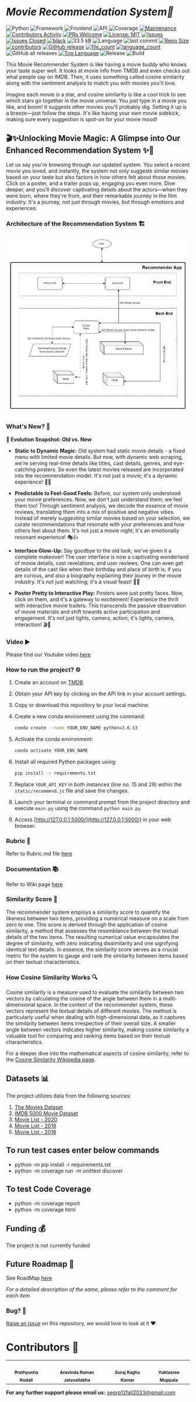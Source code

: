 # <i>Movie Recommendation System🎥 </i>
![Python](https://img.shields.io/badge/Python-3.6.13-blueviolet)
![Framework](https://img.shields.io/badge/Framework-Flask-red)
![Frontend](https://img.shields.io/badge/Frontend-HTML/CSS/JS-green)
![API](https://img.shields.io/badge/API-TMDB-fcba03)
![Coverage](https://img.shields.io/badge/coverage-97%25-brightgreen)
[![Maintenance](https://img.shields.io/badge/Maintained%3F-yes-green.svg)](https://gitHub.com/SurajRKU/SE_PROJECT_GRP_12/graphs/commit-activity) 
[![Contributors Activity](https://img.shields.io/github/commit-activity/m/kgudipe/SE_PROJ)](https://github.com/SurajRKU/SE_PROJECT_GRP_12/pulse) 
[![PRs Welcome](https://img.shields.io/badge/PRs-welcome-brightgreen.svg?style=flat-square)](https://makeapullrequest.com) 
[![License: MIT](https://img.shields.io/badge/License-MIT-red.svg)](https://opensource.org/licenses/MIT)
[![Issues](https://img.shields.io/github/issues/SurajRKU/SE_PROJECT_GRP_12)](https://GitHub.com/SurajRKU/SE_PROJECT_GRP_12/)
[![Issues Closed](https://img.shields.io/github/issues-closed/SurajRKU/SE_PROJECT_GRP_12)](https://GitHub.com/SurajRKU/SE_PROJECT_GRP_12/)
[![black](https://img.shields.io/badge/StyleChecker-black-purple.svg)](https://pypi.org/project/black/)
![33.5 kB](https://img.shields.io/github/languages/code-size/SurajRKU/SE_PROJECT_GRP_12) ![Language](https://img.shields.io/badge/Language-Python-blue) 
![last commit](https://img.shields.io/github/last-commit/SurajRKU/SE_PROJECT_GRP_12)
[![Repo Size](https://img.shields.io/github/repo-size/SurajRKU/SE_PROJECT_GRP_12?color=brightgreen)](https://github.com/SurajRKU/SE_PROJECT_GRP_12.git)
[![contributors](https://img.shields.io/github/contributors/SurajRKU/SE_PROJECT_GRP_12)](https://github.com/SurajRKU/SE_PROJECT_GRP_12/graphs/contributors)
[![GitHub release](https://img.shields.io/github/tag/SurajRKU/SE_PROJECT_GRP_12.svg )](https://github.com/SurajRKU/SE_PROJECT_GRP_12/tags)
[![file_count](https://img.shields.io/github/directory-file-count/SurajRKU/SE_PROJECT_GRP_12)](https://GitHub.com/SurajRKU/SE_PROJECT_GRP_12/)
[![language_count](https://img.shields.io/github/languages/count/SurajRKU/SE_PROJECT_GRP_12)](https://GitHub.com/SurajRKU/SE_PROJECT_GRP_12/)
![GitHub all releases](https://img.shields.io/github/downloads/SurajRKU/SE_PROJECT_GRP_12/total)
[![Top Language](https://img.shields.io/github/languages/top/SurajRKU/SE_PROJECT_GRP_12)](https://GitHub.com/SurajRKU/SE_PROJECT_GRP_12/)
![Release](https://img.shields.io/github/v/release/SurajRKU/SE_PROJECT_GRP_12)
![Build](https://img.shields.io/badge/build-passing-green)

This Movie Recommender System is like having a movie buddy who knows your taste super well. It looks at movie info from TMDB and even checks out what people say on IMDB. Then, it uses something called cosine similarity along with the sentiment analysis to match you with movies you'll love.

Imagine each movie is a star, and cosine similarity is like a cool trick to see which stars go together in the movie universe. You just type in a movie you like, and boom! It suggests other movies you'll probably dig. Setting it up is a breeze—just follow the steps. It's like having your own movie sidekick, making sure every suggestion is spot-on for your movie mood!

## 🎬✨Unlocking Movie Magic: A Glimpse into Our Enhanced Recommendation System ✨🎥

Let us say you're browsing through our updated system. You select a recent movie you loved, and instantly, the system not only suggests similar movies based on your taste but also factors in how others felt about those movies. Click on a poster, and a trailer pops up, engaging you even more. Dive deeper, and you'll discover captivating details about the actors—when they were born, where they're from, and their remarkable journey in the film industry. It's a journey, not just through movies, but through emotions and experiences.    


### Architecture of the Recommendation System 🏗️
![Alt Text](Recommendation_Architecture.png)


### What's New? 🤔
**🔄 Evolution Snapshot: Old vs. New**
- **Static to Dynamic Magic:** Old system had static movie details - a fixed menu with limited movie details. But now, with dynamic web scraping, we're serving real-time details like titles, cast details, genres, and eye-catching posters. So even the latest movies released are incorporated into the recommendation model. It's not just a movie; it's a dynamic experience! 🍿✨

- **Predictable to Feel-Good Feels:** Before, our system only understood your movie preferences. Now, we don't just understand them; we feel them too! Through sentiment analysis, we decode the essence of movie reviews, translating them into a mix of positive and negative vibes. Instead of merely suggesting similar movies based on your selection, we curate recommendations that resonate with your preferences and how others feel about them. It's not just a movie night; it's an emotionally resonant experience! 🎭👍

- **Interface Glow-Up:** Say goodbye to the old look; we've given it a complete makeover! The user interface is now a captivating wonderland of movie details, cast revelations, and user reviews. One can even get details of the cast like when their birthday and place of birth is, if you are curious, and also a biography explaining their jouney in the movie industry. It's not just watching; it's a visual feast! 🎨👀

- **Poster Pretty to Interactive Play:** Posters were just pretty faces. Now, click on them, and it's a gateway to excitement! Experience the thrill with interactive movie trailers. This transcends the passive observation of movie materials and shift towards active participation and engagement.  It's not just lights, camera, action; it's lights, camera, interaction! 🎬🔗



### Video ▶️ 
Please find our Youtube video [here](https://youtu.be/275Ibxyu2AA)




### How to run the project? ⚙️

1. Create an account on [TMDB](https://www.themoviedb.org/).

2. Obtain your API key by clicking on the API link in your account settings.

3. Copy or download this repository to your local machine.

4. Create a new conda environment using the command:

    ```bash
    conda create --name YOUR_ENV_NAME python=3.6.13
    ```

5. Activate the conda environment:

    ```bash
    conda activate YOUR_ENV_NAME
    ```

6. Install all required Python packages using:

    ```bash
    pip install -r requirements.txt
    ```

7. Replace `YOUR_API_KEY` in both instances (line no. 15 and 29) within the `static/recommend.js` file and save the changes.

8. Launch your terminal or command prompt from the project directory and execute `main.py` using the command `python main.py`.

9. Access [http://127.0.0.1:5000/](http://127.0.0.1:5000/) in your web browser.






### Rubric 📝
Refer to Rubric.md file [here](https://github.com/SurajRKU/SE_PROJECT_GRP_12/blob/main/project3/README.md)

### Documentation 📚
Refer to Wiki page [here](https://github.com/SurajRKU/SE_PROJECT_GRP_12/blob/main/API_Documentation.md)



### Similarity Score 📏
The recommender system employs a similarity score to quantify the likeness between two items, providing a numerical measure on a scale from zero to one. This score is derived through the application of cosine similarity, a method that assesses the resemblance between the textual details of the two items. The resulting numerical value encapsulates the degree of similarity, with zero indicating dissimilarity and one signifying identical text details. In essence, the similarity score serves as a crucial metric for the system to gauge and rank the similarity between items based on their textual characteristics.

### How Cosine Similarity Works 🔍

Cosine similarity is a measure used to evaluate the similarity between two vectors by calculating the cosine of the angle between them in a multi-dimensional space. In the context of the recommender system, these vectors represent the textual details of different movies. The method is particularly useful when dealing with high-dimensional data, as it captures the similarity between items irrespective of their overall size. A smaller angle between vectors indicates higher similarity, making cosine similarity a valuable tool for comparing and ranking items based on their textual characteristics.

For a deeper dive into the mathematical aspects of cosine similarity, refer to the [Cosine Similarity Wikipedia page](https://en.wikipedia.org/wiki/Cosine_similarity).

## Datasets 📊

The project utilizes data from the following sources:

1. [The Movies Dataset](https://www.kaggle.com/rounakbanik/the-movies-dataset)
2. [IMDB 5000 Movie Dataset](https://www.kaggle.com/carolzhangdc/imdb-5000-movie-dataset)
3. [Movie List - 2020](https://en.wikipedia.org/wiki/List_of_American_films_of_2020)
4. [Movie List - 2019](https://en.wikipedia.org/wiki/List_of_American_films_of_2019)
5. [Movie List - 2018](https://en.wikipedia.org/wiki/List_of_American_films_of_2018)

## To run test cases enter below commands
- python -m pip install -r requirements.txt
- python -m coverage run -m unittest discover

## To test Code Coverage
- python -m coverage report
- python -m coverage html

## Funding 💰
The project is not currently funded

## Future Roadmap 🌠

See RoadMap [here](https://github.com/users/SurajRKU/projects/1/views/2)

*For a detailed description of the same, please refer to the comment for each item*

### Bug? 🐛
[Raise an issue](https://github.com/SurajRKU/SE_PROJECT_GRP_12/issues/new) on this repository, we would love to look at it ❤️

# Contributors 👥
  <table>
  <tr>
    <td align="center"><a href="https://github.com/prathyu99"><img src="https://avatars.githubusercontent.com/u/33190791?v=4" width="100px;" alt=""/><br /><sub><b>Prathyusha Kodali</b></sub></a></td>
    <td align="center"><a href="https://github.com/aravinda-1402"><img src="https://avatars.githubusercontent.com/u/71303848?v=4" width="100px;" alt=""/><br /><sub><b>Aravinda Raman Jatavallabha</b></sub></a><br /></td>
    <td align="center"><a href="https://github.com/SurajRKU"><img src="https://avatars.githubusercontent.com/u/53537228?v=4" width="100px;" alt=""/><br /><sub><b>Suraj Raghu Kumar</b></sub></a><br /></td>
    <td align="center"><a href="https://github.com/yuktasree"><img src="https://avatars.githubusercontent.com/u/64723066?v=4" width="100px;" alt=""/><br /><sub><b>Yuktasree Muppala</b></sub></a><br /></td>
  </tr>
</table>

**For any further support please email us:** segrp12fall2023@gmail.com 





